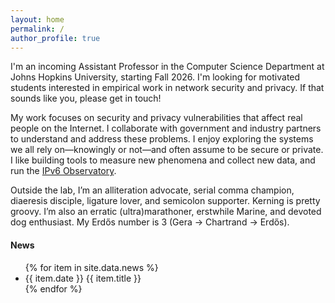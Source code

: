 ```yaml
---
layout: home 
permalink: /
author_profile: true
---
```


I'm an incoming Assistant Professor in the Computer Science Department at Johns
Hopkins University, starting Fall 2026. I'm looking for motivated students
interested in empirical work in network security and privacy. If that sounds
like you, please get in touch!

My work focuses on security and privacy vulnerabilities that affect real people
on the Internet. I collaborate with government and industry partners to
understand and address these problems. I enjoy exploring the systems we all rely
on&mdash;knowingly or not&mdash;and often assume to be secure or private. I like
building tools to measure new phenomena and collect new data, and run the <a
href="https://ipv6observatory.org">IPv6 Observatory</a>.

Outside the lab, I’m an alliteration advocate, serial comma champion, diaeresis
disciple, ligature lover, and semicolon supporter. Kerning is pretty groovy. I’m
also an erratic (ultra)marathoner, erstwhile Marine, and devoted dog enthusiast.
My Erdős number is 3 (Gera → Chartrand → Erdős).

#### News

<ul class="news-list">
  {% for item in site.data.news %}
    <li><span class="news-date">{{ item.date }}</span> {{ item.title }}</li>
  {% endfor %}
</ul>


